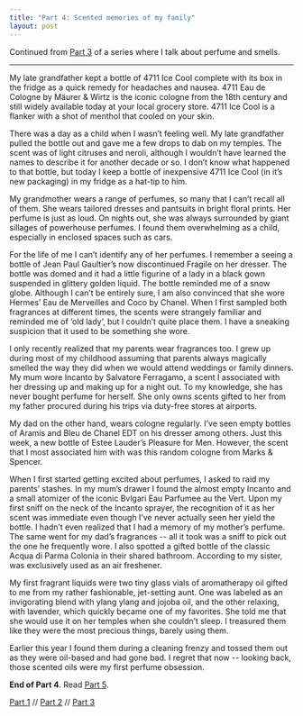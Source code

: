 ```yaml
---
title: "Part 4: Scented memories of my family"
layout: post
---
```


Continued from [Part 3](/2016/11/13/short-lived-first-love.html) of a series where I talk about perfume and smells.

---


My late grandfather kept a bottle of 4711 Ice Cool complete with its box  in the fridge as a quick remedy for headaches and nausea. 4711 Eau de Cologne by Mäurer & Wirtz is the iconic cologne from the 18th century and still widely available today at your local grocery store. 4711 Ice Cool is a flanker with a shot of menthol that cooled on your skin. 

There was a day as a child when I wasn’t feeling well. My late grandfather pulled the bottle out and gave me a few drops to dab on my temples. The scent was of light citruses and neroli, although I wouldn’t have learned the names to describe it for another decade or so. I don’t know what happened to that bottle, but today I keep a bottle of inexpensive 4711 Ice Cool (in it’s new packaging) in my fridge as a hat-tip to him.

My grandmother wears a range of perfumes, so many that I can’t recall all of them. She wears tailored dresses and pantsuits in bright floral prints. Her perfume is just as loud. On nights out, she was always surrounded by giant sillages of powerhouse perfumes. I found them overwhelming as a child, especially in enclosed spaces such as cars. 

For the life of me I can’t identify any of her perfumes. I remember a seeing a bottle of Jean Paul Gaultier’s now discontinued Fragile on her dresser. The bottle was domed and it had a little figurine of a lady in a black gown suspended in glittery golden liquid. The bottle reminded me of a snow globe. Although I can’t be entirely sure, I am also convinced that she wore Hermes’ Eau de Merveilles and Coco by Chanel. When I first sampled both fragrances at different times, the scents were strangely familiar and reminded me of ‘old lady’, but I couldn’t quite place them. I have a sneaking suspicion that it used to be something she wore. 

I only recently realized that my parents wear fragrances too. I grew up during most of my childhood assuming that parents always magically smelled the way they did when we would attend weddings or family dinners. My mum wore Incanto by Salvatore Ferragamo, a scent I associated with her dressing up and making up for a night out. To my knowledge, she has never bought perfume for herself. She only owns scents gifted to her from my father procured during his trips via duty-free stores at airports. 

My dad on the other hand, wears cologne regularly. I’ve seen empty bottles of Aramis and Bleu de Chanel EDT on his dresser among others. Just this week, a new bottle of Estee Lauder’s Pleasure for Men. However, the scent that I most associated him with was this random cologne from Marks & Spencer. 

When I first started getting excited about perfumes, I asked to raid my parents’ stashes. In my mum’s drawer I found the almost empty Incanto and a small atomizer of the iconic Bvlgari Eau Parfumee au the Vert. Upon my first sniff on the neck of the Incanto sprayer, the recognition of it as her scent was immediate even though I’ve never actually seen her yield the bottle. I hadn’t even realized that I had a memory of my mother’s perfume. The same went for my dad’s fragrances -- all it took was a sniff to pick out the one he frequently wore. I also spotted a gifted bottle of the classic Acqua di Parma Colonia in their shared bathroom. According to my sister, was exclusively used as an air freshener.

My first fragrant liquids were two tiny glass vials of aromatherapy oil gifted to me from my rather fashionable, jet-setting aunt. One was labeled as an invigorating blend with ylang ylang and jojoba oil, and the other relaxing, with lavender, which quickly became one of my favorites. She told me that she would use it on her temples when she couldn’t sleep. I treasured them like they were the most precious things, barely using them. 

Earlier this year I found them during a cleaning frenzy and tossed them out as they were oil-based and had gone bad. I regret that now -- looking back, those scented oils were my first perfume obsession.

__End of Part 4__. Read [Part 5](/2016/12/07/what-do-other-people-smell-like.html).

[Part 1](/2016/11/06/nail-polish-made-me-puke.html) // [Part 2](/2016/11/07/department-stores-are-terrifying.html) // [Part 3](/2016/11/13/short-lived-first-love.html)
